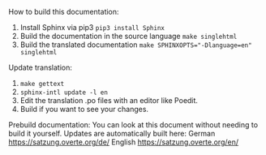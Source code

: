 How to build this documentation:

1. Install Sphinx via pip3 `pip3 install Sphinx`
2. Build the documentation in the source language `make singlehtml`
3. Build the translated documentation `make SPHINXOPTS="-Dlanguage=en" singlehtml`

Update translation:
1. `make gettext`
2. `sphinx-intl update -l en`
3. Edit the translation .po files with an editor like Poedit.
4. Build if you want to see your changes.

Prebuild documentation:
You can look at this document without needing to build it yourself.
Updates are automatically built here:
German https://satzung.overte.org/de/
English https://satzung.overte.org/en/
